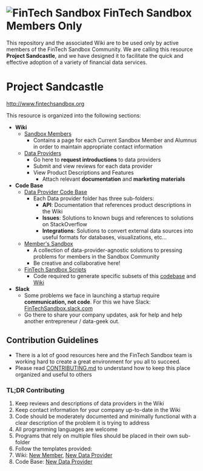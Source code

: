 ![FinTech Sandbox](http://fintechsandbox.org/sites/default/files/fintech-logo_0_0.png)
FinTech Sandbox Members Only
============================
This repository and the associated Wiki are to be used only by active members of the FinTech Sandbox Community.
We are calling this resource **Project Sandcastle**, and we have designed it to facilitate the quick and
effective adoption of a variety of financial data services.

# Project Sandcastle
http://www.fintechsandbox.org

This resource is organized into the following sections:

* **Wiki**
  * [Sandbox Members](https://github.com/closedLoop/fintech-sandbox-curation/wiki/Sandbox-Members)
    * Contains a page for each Current Sandbox Member and Alumnus in order to maintain appropriate contact information
  * [Data Providers](https://github.com/closedLoop/fintech-sandbox-curation/wiki/Data-Providers)
    * Go here to **request introductions** to data providers
    * Submit and view reviews for each data provider
    * View Product Descriptions and Features
      * Attach relevant **documentation** and **marketing materials**
* **Code Base**
  * [Data Provider Code Base](./data_providers)
    * Each Data provider folder has three sub-folders:
      * **API​**: Documentation that references product descriptions in the Wiki
      * **Issues​**: Solutions to known bugs and references to solutions on StackOverflow
      * **Integrations​**: Solutions to convert external data sources into useful formats for databases, visualizations, etc...
  * [Member's Sandbox](./member_sandbox)
    * A collection of data-provider-agnostic solutions to pressing problems for members in the Sandbox Community
    * Be creative and collaborative here!
  * [FinTech Sandbox Scripts](./fintech_sandbox)
    * Code required to generate specific subsets of this [codebase](https://github.com/closedLoop/fintech-sandbox-curation) and [Wiki](https://github.com/closedLoop/fintech-sandbox-curation/wiki)
* **Slack**
  * Some problems we face in launching a startup require **communication, not code**.  For this we have Slack: [FinTechSandbox.slack.com](https://fintechsandbox.slack.com)
  * Go there to share your company updates, ask for help and help another entrepreneur / data-geek out.

## Contribution Guidelines
 - There is a lot of good resources here and the FinTech Sandbox team is working hard to create a great environment for you all to succeed.
 - Please read [CONTRIBUTING.md](./CONTRIBUTING.md) to understand how to keep this place organized and useful to others

### **TL;DR** Contributing ###
 1. Keep reviews and descriptions of data providers in the Wiki
 1. Keep contact information for your company up-to-date in the Wiki
 1. Code should be moderately documented and minimally functional with a clear description of the problem it is trying to address
 1. All programming languages are welcome
 1. Programs that rely on multiple files should be placed in their own sub-folder
 1. Follow the templates provided:  
   1. Wiki:  [New Member](https://github.com/closedLoop/fintech-sandbox-curation/wiki/member_template), [New Data Provider](https://github.com/closedLoop/fintech-sandbox-curation/wiki/provider_template)
   1. Code Base: [New Data Provider](./data_providers/__PROVIDER_TEMPLATE__)
